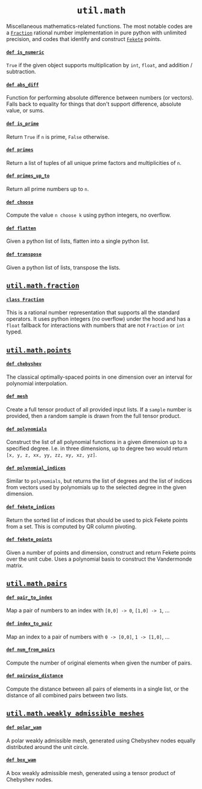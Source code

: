 <h1 align="center"><code>util.math</code></h1>

Miscellaneous mathematics-related functions. The most notable codes are a [`Fraction`](fraction.py#L24) rational number implementation in pure python with unlimited precision, and codes that identify and construct [`Fekete`](points.py#L106) points.

#### [`def is_numeric`](__init__.py#L18)

`True` if the given object supports multiplication by `int`, `float`, and addition / subtraction.

#### [`def abs_diff`](__init__.py#L25)

Function for performing absolute difference between numbers (or vectors). Falls back to equality for things that don't support difference, absolute value, or sums.

#### [`def is_prime`](__init__.py#L35)

Return `True` if `n` is prime, `False` otherwise.

#### [`def primes`](__init__.py#L41)

Return a list of tuples of all unique prime factors and multiplicities of `n`.

#### [`def primes_up_to`](__init__.py#L55)

Return all prime numbers up to `n`.

#### [`def choose`](__init__.py#L65)

Compute the value `n choose k` using python integers, no overflow.

#### [`def flatten`](__init__.py#L12)

Given a python list of lists, flatten into a single python list.

#### [`def transpose`](__init__.py#L15)

Given a python list of lists, transpose the lists.

## [`util.math.fraction`](fraction.py)

#### [`class Fraction`](fraction.py#L24)

This is a rational number representation that supports all the standard operators. It uses python integers (no overflow) under the hood and has a `float` fallback for interactions with numbers that are not `Fraction` or `int` typed.

## [`util.math.points`](points.py)

#### [`def chebyshev`](points.py#L9)

The classical optimally-spaced points in one dimension over an interval for polynomial interpolation.

#### [`def mesh`](points.py#L22)

Create a full tensor product of all provided input lists. If a `sample` number is provided, then a random sample is drawn from the full tensor product.

#### [`def polynomials`](points.py#L62)

Construct the list of all polynomial functions in a given dimension up to a specified degree. I.e. in three dimensions, up to degree two would return `[x, y, z, xx, yy, zz, xy, xz, yz]`.

#### [`def polynomial_indices`](points.py#L75)

Similar to `polynomials`, but returns the list of degrees and the list of indices from vectors used by polynomials up to the selected degree in the given dimension.

#### [`def fekete_indices`](points.py#L91)

Return the sorted list of indices that should be used to pick Fekete points from a set. This is computed by QR column pivoting.

#### [`def fekete_points`](points.py#L106)

Given a number of points and dimension, construct and return Fekete points over the unit cube. Uses a polynomial basis to construct the Vandermonde matrix.

## [`util.math.pairs`](pairs.py)

#### [`def pair_to_index`](pairs.py#L3)

Map a pair of numbers to an index with `[0,0] -> 0`, `[1,0] -> 1`, ...

#### [`def index_to_pair`](pairs.py#L10)

Map an index to a pair of numbers with `0 -> [0,0]`, `1 -> [1,0]`, ...

#### [`def num_from_pairs`](pairs.py#L18)

Compute the number of original elements when given the number of pairs.

#### [`def pairwise_distance`](pairs.py#L37)

Compute the distance between all pairs of elements in a single list, or the distance of all combined pairs between two lists.

## [`util.math.weakly_admissible_meshes`](weakly_admissible_meshes.py)

#### [`def polar_wam`](weakly_admissible_meshes.py#L3)

A polar weakly admissible mesh, generated using Chebyshev nodes equally distributed around the unit circle.

#### [`def box_wam`](weakly_admissible_meshes.py#L19)

A box weakly admissible mesh, generated using a tensor product of Chebyshev nodes.
